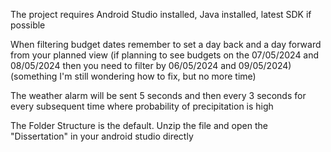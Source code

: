The project requires Android Studio installed, Java installed, latest SDK if possible

When filtering budget dates remember to set a day back and a day forward from your planned view 
(if planning to see budgets on the 07/05/2024 and 08/05/2024 then you need to filter by 06/05/2024 and 09/05/2024)
(something I'm still wondering how to fix, but no more time)

The weather alarm will be sent 5 seconds and then every 3 seconds for every subsequent time where probability of 
precipitation is high

The Folder Structure is the default. Unzip the file and open the "Dissertation" in your android studio directly
